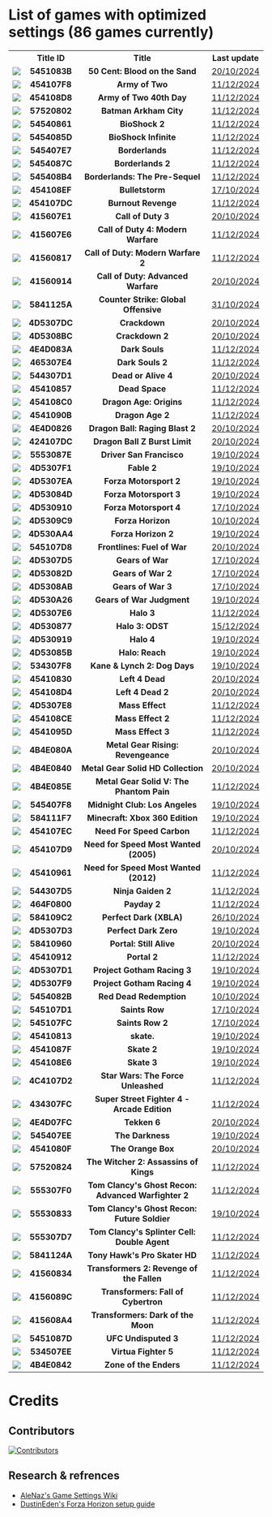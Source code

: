 # List of games with optimized settings (<span id="counter">86</span> games currently)

<table id="games-table" align="center">
  <tr>
    <th></th>
    <th>Title ID</th>
    <th>Title</th>
    <th>Last update</th>
  </tr>
  <tr>
    <td><img src="http://www.xboxunity.net/Resources/Lib/Icon.php?tid=5451083B"/></td>
    <td><center><strong>5451083B</strong></center></td>
    <td><center><strong>50 Cent: Blood on the Sand</strong></center></td>
    <td><center><a href="https://github.com/xenia-manager/Optimized-Settings/commit/12da9a2728007230ccfe157feacbdba0fa196609">20/10/2024</a></center></td>
  </tr>
  <tr>
    <td><img src="http://www.xboxunity.net/Resources/Lib/Icon.php?tid=454107F8"/></td>
    <td><center><strong>454107F8</strong></center></td>
    <td><center><strong>Army of Two</strong></center></td>
    <td><center><a href="https://github.com/xenia-manager/Optimized-Settings/commit/d14d920fcc9c705b16f4076c3cf910ea4e945882">11/12/2024</a></center></td>
  </tr>
  <tr>
  <td><img src="http://www.xboxunity.net/Resources/Lib/Icon.php?tid=454108D8"/></td>
  <td><center><strong>454108D8</strong></center></td>
  <td><center><strong>Army of Two 40th Day</strong></center></td>
  <td><center><a href="https://github.com/xenia-manager/Optimized-Settings/commit/d14d920fcc9c705b16f4076c3cf910ea4e945882">11/12/2024</a></center></td>
</tr>
<tr>
  <td><img src="http://www.xboxunity.net/Resources/Lib/Icon.php?tid=57520802"/></td>
  <td><center><strong>57520802</strong></center></td>
  <td><center><strong>Batman Arkham City</strong></center></td>
  <td><center><a href="https://github.com/xenia-manager/Optimized-Settings/commit/d14d920fcc9c705b16f4076c3cf910ea4e945882">11/12/2024</a></center></td>
</tr>
<tr>
  <td><img src="http://www.xboxunity.net/Resources/Lib/Icon.php?tid=54540861"/></td>
  <td><center><strong>54540861</strong></center></td>
  <td><center><strong>BioShock 2</strong></center></td>
  <td><center><a href="https://github.com/xenia-manager/Optimized-Settings/commit/d14d920fcc9c705b16f4076c3cf910ea4e945882">11/12/2024</a></center></td>
</tr>
<tr>
  <td><img src="http://www.xboxunity.net/Resources/Lib/Icon.php?tid=5454085D"/></td>
  <td><center><strong>5454085D</strong></center></td>
  <td><center><strong>BioShock Infinite</strong></center></td>
  <td><center><a href="https://github.com/xenia-manager/Optimized-Settings/commit/d14d920fcc9c705b16f4076c3cf910ea4e945882">11/12/2024</a></center></td>
</tr>
<tr>
  <td><img src="http://www.xboxunity.net/Resources/Lib/Icon.php?tid=545407E7"/></td>
  <td><center><strong>545407E7</strong></center></td>
  <td><center><strong>Borderlands</strong></center></td>
  <td><center><a href="https://github.com/xenia-manager/Optimized-Settings/commit/d14d920fcc9c705b16f4076c3cf910ea4e945882">11/12/2024</a></center></td>
</tr>
<tr>
  <td><img src="http://www.xboxunity.net/Resources/Lib/Icon.php?tid=5454087C"/></td>
  <td><center><strong>5454087C</strong></center></td>
  <td><center><strong>Borderlands 2</strong></center></td>
  <td><center><a href="https://github.com/xenia-manager/Optimized-Settings/commit/d14d920fcc9c705b16f4076c3cf910ea4e945882">11/12/2024</a></center></td>
</tr>
<tr>
  <td><img src="http://www.xboxunity.net/Resources/Lib/Icon.php?tid=545408B4"/></td>
  <td><center><strong>545408B4</strong></center></td>
  <td><center><strong>Borderlands: The Pre-Sequel</strong></center></td>
  <td><center><a href="https://github.com/xenia-manager/Optimized-Settings/commit/d14d920fcc9c705b16f4076c3cf910ea4e945882">11/12/2024</a></center></td>
</tr>
  <tr>
    <td><img src="http://www.xboxunity.net/Resources/Lib/Icon.php?tid=454108EF"/></td>
    <td><center><strong>454108EF</strong></center></td>
    <td><center><strong>Bulletstorm</strong></center></td>
    <td><center><a href="https://github.com/xenia-manager/Optimized-Settings/commit/c1e6feba41650683b1a81c150f395ac2545e5d2b">17/10/2024</a></center></td>
  </tr>
  <tr>
  <td><img src="http://www.xboxunity.net/Resources/Lib/Icon.php?tid=454107DC"/></td>
  <td><center><strong>454107DC</strong></center></td>
  <td><center><strong>Burnout Revenge</strong></center></td>
  <td><center><a href="https://github.com/xenia-manager/Optimized-Settings/commit/d14d920fcc9c705b16f4076c3cf910ea4e945882">11/12/2024</a></center></td>
</tr>
  <tr>
    <td><img src="http://www.xboxunity.net/Resources/Lib/Icon.php?tid=415607E1"/></td>
    <td><center><strong>415607E1</strong></center></td>
    <td><center><strong>Call of Duty 3</strong></center></td>
    <td><center><a href="https://github.com/xenia-manager/Optimized-Settings/commit/12da9a2728007230ccfe157feacbdba0fa196609">20/10/2024</a></center></td>
  </tr>
<tr>
  <td><img src="http://www.xboxunity.net/Resources/Lib/Icon.php?tid=415607E6"/></td>
  <td><center><strong>415607E6</strong></center></td>
  <td><center><strong>Call of Duty 4: Modern Warfare</strong></center></td>
  <td><center><a href="https://github.com/xenia-manager/Optimized-Settings/commit/d14d920fcc9c705b16f4076c3cf910ea4e945882">11/12/2024</a></center></td>
</tr>
<tr>
  <td><img src="http://www.xboxunity.net/Resources/Lib/Icon.php?tid=41560817"/></td>
  <td><center><strong>41560817</strong></center></td>
  <td><center><strong>Call of Duty: Modern Warfare 2</strong></center></td>
  <td><center><a href="https://github.com/xenia-manager/Optimized-Settings/commit/d14d920fcc9c705b16f4076c3cf910ea4e945882">11/12/2024</a></center></td>
</tr>
  <tr>
    <td><img src="http://www.xboxunity.net/Resources/Lib/Icon.php?tid=41560914"/></td>
    <td><center><strong>41560914</strong></center></td>
    <td><center><strong>Call of Duty: Advanced Warfare</strong></center></td>
    <td><center><a href="https://github.com/xenia-manager/Optimized-Settings/commit/12da9a2728007230ccfe157feacbdba0fa196609">20/10/2024</a></center></td>
  </tr>
  <tr>
    <td><img src="http://www.xboxunity.net/Resources/Lib/Icon.php?tid=5841125A"/></td>
    <td><center><strong>5841125A</strong></center></td>
    <td><center><strong>Counter Strike: Global Offensive</strong></center></td>
    <td><center><a href="https://github.com/xenia-manager/Optimized-Settings/commit/57c6f99817229d2238dbdf77c78010b5b90ec4bd">31/10/2024</a></center></td>
  </tr>
  <tr>
    <td><img src="http://www.xboxunity.net/Resources/Lib/Icon.php?tid=4D5307DC"/></td>
    <td><center><strong>4D5307DC</strong></center></td>
    <td><center><strong>Crackdown</strong></center></td>
    <td><center><a href="https://github.com/xenia-manager/Optimized-Settings/commit/12da9a2728007230ccfe157feacbdba0fa196609">20/10/2024</a></center></td>
  </tr>
  <tr>
    <td><img src="http://www.xboxunity.net/Resources/Lib/Icon.php?tid=4D5308BC"/></td>
    <td><center><strong>4D5308BC</strong></center></td>
    <td><center><strong>Crackdown 2</strong></center></td>
    <td><center><a href="https://github.com/xenia-manager/Optimized-Settings/commit/12da9a2728007230ccfe157feacbdba0fa196609">20/10/2024</a></center></td>
  </tr>
  <tr>
  <td><img src="http://www.xboxunity.net/Resources/Lib/Icon.php?tid=4E4D083A"/></td>
  <td><center><strong>4E4D083A</strong></center></td>
  <td><center><strong>Dark Souls</strong></center></td>
  <td><center><a href="https://github.com/xenia-manager/Optimized-Settings/commit/d14d920fcc9c705b16f4076c3cf910ea4e945882">11/12/2024</a></center></td>
</tr>
<tr>
  <td><img src="http://www.xboxunity.net/Resources/Lib/Icon.php?tid=465307E4"/></td>
  <td><center><strong>465307E4</strong></center></td>
  <td><center><strong>Dark Souls 2</strong></center></td>
  <td><center><a href="https://github.com/xenia-manager/Optimized-Settings/commit/d14d920fcc9c705b16f4076c3cf910ea4e945882">11/12/2024</a></center></td>
</tr>
  <tr>
    <td><img src="http://www.xboxunity.net/Resources/Lib/Icon.php?tid=544307D1"/></td>
    <td><center><strong>544307D1</strong></center></td>
    <td><center><strong>Dead or Alive 4</strong></center></td>
    <td><center><a href="https://github.com/xenia-manager/Optimized-Settings/commit/12da9a2728007230ccfe157feacbdba0fa196609">20/10/2024</a></center></td>
  </tr>
  <tr>
  <td><img src="http://www.xboxunity.net/Resources/Lib/Icon.php?tid=45410857"/></td>
  <td><center><strong>45410857</strong></center></td>
  <td><center><strong>Dead Space</strong></center></td>
  <td><center><a href="https://github.com/xenia-manager/Optimized-Settings/commit/d14d920fcc9c705b16f4076c3cf910ea4e945882">11/12/2024</a></center></td>
</tr>
<tr>
  <td><img src="http://www.xboxunity.net/Resources/Lib/Icon.php?tid=454108C0"/></td>
  <td><center><strong>454108C0</strong></center></td>
  <td><center><strong>Dragon Age: Origins</strong></center></td>
  <td><center><a href="https://github.com/xenia-manager/Optimized-Settings/commit/d14d920fcc9c705b16f4076c3cf910ea4e945882">11/12/2024</a></center></td>
</tr>
<tr>
  <td><img src="http://www.xboxunity.net/Resources/Lib/Icon.php?tid=4541090B"/></td>
  <td><center><strong>4541090B</strong></center></td>
  <td><center><strong>Dragon Age 2</strong></center></td>
  <td><center><a href="https://github.com/xenia-manager/Optimized-Settings/commit/d14d920fcc9c705b16f4076c3cf910ea4e945882">11/12/2024</a></center></td>
</tr>
  <tr>
    <td><img src="http://www.xboxunity.net/Resources/Lib/Icon.php?tid=4E4D0826"/></td>
    <td><center><strong>4E4D0826</strong></center></td>
    <td><center><strong>Dragon Ball: Raging Blast 2</strong></center></td>
    <td><center><a href="https://github.com/xenia-manager/Optimized-Settings/commit/12da9a2728007230ccfe157feacbdba0fa196609">20/10/2024</a></center></td>
  </tr>
  <tr>
    <td><img src="http://www.xboxunity.net/Resources/Lib/Icon.php?tid=424107DC"/></td>
    <td><center><strong>424107DC</strong></center></td>
    <td><center><strong>Dragon Ball Z Burst Limit</strong></center></td>
    <td><center><a href="https://github.com/xenia-manager/Optimized-Settings/commit/12da9a2728007230ccfe157feacbdba0fa196609">20/10/2024</a></center></td>
  </tr>
  <tr>
    <td><img src="http://www.xboxunity.net/Resources/Lib/Icon.php?tid=5553087E"/></td>
    <td><center><strong>5553087E</strong></center></td>
    <td><center><strong>Driver San Francisco</strong></center></td>
    <td><center><a href="https://github.com/xenia-manager/Optimized-Settings/commit/bb9f0c3a51ac63b4602ce10ed3fac79530d2912f">19/10/2024</a></center></td>
  </tr>
  <tr>
    <td><img src="http://www.xboxunity.net/Resources/Lib/Icon.php?tid=4D5307F1"/></td>
    <td><center><strong>4D5307F1</strong></center></td>
    <td><center><strong>Fable 2</strong></center></td>
    <td><center><a href="https://github.com/xenia-manager/Optimized-Settings/commit/bb9f0c3a51ac63b4602ce10ed3fac79530d2912f">19/10/2024</a></center></td>
  </tr>
  <tr>
    <td><img src="http://www.xboxunity.net/Resources/Lib/Icon.php?tid=4D5307EA"/></td>
    <td><center><strong>4D5307EA</strong></center></td>
    <td><center><strong>Forza Motorsport 2</strong></center></td>
    <td><center><a href="https://github.com/xenia-manager/Optimized-Settings/commit/bb9f0c3a51ac63b4602ce10ed3fac79530d2912f">19/10/2024</a></center></td>
  </tr>
  <tr>
    <td><img src="http://www.xboxunity.net/Resources/Lib/Icon.php?tid=4D53084D"/></td>
    <td><center><strong>4D53084D</strong></center></td>
    <td><center><strong>Forza Motorsport 3</strong></center></td>
    <td><center><a href="https://github.com/xenia-manager/Optimized-Settings/commit/bb9f0c3a51ac63b4602ce10ed3fac79530d2912f">19/10/2024</a></center></td>
  </tr>
  <tr>
    <td><img src="http://www.xboxunity.net/Resources/Lib/Icon.php?tid=4D530910"/></td>
    <td><center><strong>4D530910</strong></center></td>
    <td><center><strong>Forza Motorsport 4</strong></center></td>
    <td><center><a href="https://github.com/xenia-manager/Optimized-Settings/commit/c1e6feba41650683b1a81c150f395ac2545e5d2b">17/10/2024</a></center></td>
  </tr>
  <tr>
    <td><img src="http://www.xboxunity.net/Resources/Lib/Icon.php?tid=4D5309C9"/></td>
    <td><center><strong>4D5309C9</strong></center></td>
    <td><center><strong>Forza Horizon</strong></center></td>
    <td><center><a href="https://github.com/xenia-manager/Optimized-Settings/commit/4e46d642e9cc9c499d7c447e5aa913b06cb3ee26">10/10/2024</a></center></td>
  </tr>
  <tr>
    <td><img src="http://www.xboxunity.net/Resources/Lib/Icon.php?tid=4D530AA4"/></td>
    <td><center><strong>4D530AA4</strong></center></td>
    <td><center><strong>Forza Horizon 2</strong></center></td>
    <td><center><a href="https://github.com/xenia-manager/Optimized-Settings/commit/bb9f0c3a51ac63b4602ce10ed3fac79530d2912f">19/10/2024</a></center></td>
  </tr>
  <tr>
    <td><img src="http://www.xboxunity.net/Resources/Lib/Icon.php?tid=545107D8"/></td>
    <td><center><strong>545107D8</strong></center></td>
    <td><center><strong>Frontlines: Fuel of War</strong></center></td>
    <td><center><a href="https://github.com/xenia-manager/Optimized-Settings/commit/12da9a2728007230ccfe157feacbdba0fa196609">20/10/2024</a></center></td>
  </tr>
  <tr>
    <td><img src="http://www.xboxunity.net/Resources/Lib/Icon.php?tid=4D5307D5"/></td>
    <td><center><strong>4D5307D5</strong></center></td>
    <td><center><strong>Gears of War</strong></center></td>
    <td><center><a href="https://github.com/xenia-manager/Optimized-Settings/commit/c1e6feba41650683b1a81c150f395ac2545e5d2b">17/10/2024</a></center></td>
  </tr>
  <tr>
    <td><img src="http://www.xboxunity.net/Resources/Lib/Icon.php?tid=4D53082D"/></td>
    <td><center><strong>4D53082D</strong></center></td>
    <td><center><strong>Gears of War 2</strong></center></td>
    <td><center><a href="https://github.com/xenia-manager/Optimized-Settings/commit/c1e6feba41650683b1a81c150f395ac2545e5d2b">17/10/2024</a></center></td>
  </tr>
  <tr>
    <td><img src="http://www.xboxunity.net/Resources/Lib/Icon.php?tid=4D5308AB"/></td>
    <td><center><strong>4D5308AB</strong></center></td>
    <td><center><strong>Gears of War 3</strong></center></td>
    <td><center><a href="https://github.com/xenia-manager/Optimized-Settings/commit/c1e6feba41650683b1a81c150f395ac2545e5d2b">17/10/2024</a></center></td>
  </tr>
  <tr>
    <td><img src="http://www.xboxunity.net/Resources/Lib/Icon.php?tid=4D530A26"/></td>
    <td><center><strong>4D530A26</strong></center></td>
    <td><center><strong>Gears of War Judgment</strong></center></td>
    <td><center><a href="https://github.com/xenia-manager/Optimized-Settings/commit/bb9f0c3a51ac63b4602ce10ed3fac79530d2912f">19/10/2024</a></center></td>
  </tr>
  <tr>
    <td><img src="http://www.xboxunity.net/Resources/Lib/Icon.php?tid=4D5307E6"/></td>
    <td><center><strong>4D5307E6</strong></center></td>
    <td><center><strong>Halo 3</strong></center></td>
    <td><center><a href="https://github.com/xenia-manager/Optimized-Settings/commit/d14d920fcc9c705b16f4076c3cf910ea4e945882">11/12/2024</a></center></td>
  </tr>
  <tr>
    <td><img src="http://www.xboxunity.net/Resources/Lib/Icon.php?tid=4D530877"/></td>
    <td><center><strong>4D530877</strong></center></td>
    <td><center><strong>Halo 3: ODST</strong></center></td>
    <td><center><a href="https://github.com/xenia-manager/Optimized-Settings/commit/d1e14ae77715d3850d957b4a6fbb6ca90b6de1c8">15/12/2024</a></center></td>
  </tr>
  <tr>
    <td><img src="http://www.xboxunity.net/Resources/Lib/Icon.php?tid=4D530919"/></td>
    <td><center><strong>4D530919</strong></center></td>
    <td><center><strong>Halo 4</strong></center></td>
    <td><center><a href="https://github.com/xenia-manager/Optimized-Settings/commit/bb9f0c3a51ac63b4602ce10ed3fac79530d2912f">19/10/2024</a></center></td> 
  </tr>
  <tr>
    <td><img src="http://www.xboxunity.net/Resources/Lib/Icon.php?tid=4D53085B"/></td>
    <td><center><strong>4D53085B</strong></center></td>
    <td><center><strong>Halo: Reach</strong></center></td>
    <td><center><a href="https://github.com/xenia-manager/Optimized-Settings/commit/bb9f0c3a51ac63b4602ce10ed3fac79530d2912f">19/10/2024</a></center></td>
  </tr>
  <tr>
    <td><img src="http://www.xboxunity.net/Resources/Lib/Icon.php?tid=534307F8"/></td>
    <td><center><strong>534307F8</strong></center></td>
    <td><center><strong>Kane & Lynch 2: Dog Days</strong></center></td>
    <td><center><a href="https://github.com/xenia-manager/Optimized-Settings/commit/bb9f0c3a51ac63b4602ce10ed3fac79530d2912f">19/10/2024</a></center></td>
  </tr>
  <tr>
    <td><img src="http://www.xboxunity.net/Resources/Lib/Icon.php?tid=45410830"/></td>
    <td><center><strong>45410830</strong></center></td>
    <td><center><strong>Left 4 Dead</strong></center></td>
    <td><center><a href="https://github.com/xenia-manager/Optimized-Settings/commit/12da9a2728007230ccfe157feacbdba0fa196609">20/10/2024</a></center></td>
  </tr>
  <tr>
    <td><img src="http://www.xboxunity.net/Resources/Lib/Icon.php?tid=454108D4"/></td>
    <td><center><strong>454108D4</strong></center></td>
    <td><center><strong>Left 4 Dead 2</strong></center></td>
    <td><center><a href="https://github.com/xenia-manager/Optimized-Settings/commit/12da9a2728007230ccfe157feacbdba0fa196609">20/10/2024</a></center></td>
  </tr>
  <tr>
    <td><img src="http://www.xboxunity.net/Resources/Lib/Icon.php?tid=4D5307E8"/></td>
    <td><center><strong>4D5307E8</strong></center></td>
    <td><center><strong>Mass Effect</strong></center></td>
    <td><center><a href="https://github.com/xenia-manager/Optimized-Settings/commit/d14d920fcc9c705b16f4076c3cf910ea4e945882">11/12/2024</a></center></td>
  </tr>
  <tr>
    <td><img src="http://www.xboxunity.net/Resources/Lib/Icon.php?tid=454108CE"/></td>
    <td><center><strong>454108CE</strong></center></td>
    <td><center><strong>Mass Effect 2</strong></center></td>
    <td><center><a href="https://github.com/xenia-manager/Optimized-Settings/commit/d14d920fcc9c705b16f4076c3cf910ea4e945882">11/12/2024</a></center></td>
  </tr>
  <tr>
    <td><img src="http://www.xboxunity.net/Resources/Lib/Icon.php?tid=4541095D"/></td>
    <td><center><strong>4541095D</strong></center></td>
    <td><center><strong>Mass Effect 3</strong></center></td>
    <td><center><a href="https://github.com/xenia-manager/Optimized-Settings/commit/d14d920fcc9c705b16f4076c3cf910ea4e945882">11/12/2024</a></center></td>
  </tr>
  <tr>
    <td><img src="http://www.xboxunity.net/Resources/Lib/Icon.php?tid=4B4E080A"/></td>
    <td><center><strong>4B4E080A</strong></center></td>
    <td><center><strong>Metal Gear Rising: Revengeance</strong></center></td>
    <td><center><a href="https://github.com/xenia-manager/Optimized-Settings/commit/12da9a2728007230ccfe157feacbdba0fa196609">20/10/2024</a></center></td>
  </tr>
  <tr>
    <td><img src="http://www.xboxunity.net/Resources/Lib/Icon.php?tid=4B4E0840"/></td>
    <td><center><strong>4B4E0840</strong></center></td>
    <td><center><strong>Metal Gear Solid HD Collection</strong></center></td>
    <td><center><a href="https://github.com/xenia-manager/Optimized-Settings/commit/12da9a2728007230ccfe157feacbdba0fa196609">20/10/2024</a></center></td>
  </tr>
  <tr>
    <td><img src="http://www.xboxunity.net/Resources/Lib/Icon.php?tid=4B4E085E"/></td>
    <td><center><strong>4B4E085E</strong></center></td>
    <td><center><strong>Metal Gear Solid V: The Phantom Pain</strong></center></td>
    <td><center><a href="https://github.com/xenia-manager/Optimized-Settings/commit/d14d920fcc9c705b16f4076c3cf910ea4e945882">11/12/2024</a></center></td>
  </tr>
  <tr>
    <td><img src="http://www.xboxunity.net/Resources/Lib/Icon.php?tid=545407F8"/></td>
    <td><center><strong>545407F8</strong></center></td>
    <td><center><strong>Midnight Club: Los Angeles</strong></center></td>
    <td><center><a href="https://github.com/xenia-manager/Optimized-Settings/commit/bb9f0c3a51ac63b4602ce10ed3fac79530d2912f">19/10/2024</a></center></td>
  </tr>
  <tr>
    <td><img src="http://www.xboxunity.net/Resources/Lib/Icon.php?tid=584111F7"/></td>
    <td><center><strong>584111F7</strong></center></td>
    <td><center><strong>Minecraft: Xbox 360 Edition</strong></center></td>
    <td><center><a href="https://github.com/xenia-manager/Optimized-Settings/commit/bb9f0c3a51ac63b4602ce10ed3fac79530d2912f">19/10/2024</a></center></td>
  </tr>
  <tr>
    <td><img src="http://www.xboxunity.net/Resources/Lib/Icon.php?tid=454107EC"/></td>
    <td><center><strong>454107EC</strong></center></td>
    <td><center><strong>Need For Speed Carbon</strong></center></td>
    <td><center><a href="https://github.com/xenia-manager/Optimized-Settings/commit/d14d920fcc9c705b16f4076c3cf910ea4e945882">11/12/2024</a></center></td>
  </tr>
  <tr>
    <td><img src="http://www.xboxunity.net/Resources/Lib/Icon.php?tid=454107D9"/></td>
    <td><center><strong>454107D9</strong></center></td>
    <td><center><strong>Need for Speed Most Wanted (2005)</strong></center></td>
    <td><center><a href="https://github.com/xenia-manager/Optimized-Settings/commit/12da9a2728007230ccfe157feacbdba0fa196609">20/10/2024</a></center></td>
  </tr>
  <tr>
    <td><img src="http://www.xboxunity.net/Resources/Lib/Icon.php?tid=45410961"/></td>
    <td><center><strong>45410961</strong></center></td>
    <td><center><strong>Need for Speed Most Wanted (2012)</strong></center></td>
    <td><center><a href="https://github.com/xenia-manager/Optimized-Settings/commit/d14d920fcc9c705b16f4076c3cf910ea4e945882">11/12/2024</a></center></td>
  </tr>
  <tr>
    <td><img src="http://www.xboxunity.net/Resources/Lib/Icon.php?tid=544307D5"/></td>
    <td><center><strong>544307D5</strong></center></td>
    <td><center><strong>Ninja Gaiden 2</strong></center></td>
    <td><center><a href="https://github.com/xenia-manager/Optimized-Settings/commit/d14d920fcc9c705b16f4076c3cf910ea4e945882">11/12/2024</a></center></td>
  </tr>
  <tr>
    <td><img src="http://www.xboxunity.net/Resources/Lib/Icon.php?tid=464F0800"/></td>
    <td><center><strong>464F0800</strong></center></td>
    <td><center><strong>Payday 2</strong></center></td>
    <td><center><a href="https://github.com/xenia-manager/Optimized-Settings/commit/d14d920fcc9c705b16f4076c3cf910ea4e945882">11/12/2024</a></center></td>
  </tr>
  <tr>
    <td><img src="http://www.xboxunity.net/Resources/Lib/Icon.php?tid=584109C2"/></td>
    <td><center><strong>584109C2</strong></center></td>
    <td><center><strong>Perfect Dark (XBLA)</strong></center></td>
    <td><center><a href="https://github.com/xenia-manager/Optimized-Settings/commit/1e25881b6fc53d64cc6ee328a83dc9ef83a2437c">26/10/2024</a></center></td>
  </tr>
  <tr>
    <td><img src="http://www.xboxunity.net/Resources/Lib/Icon.php?tid=4D5307D3"/></td>
    <td><center><strong>4D5307D3</strong></center></td>
    <td><center><strong>Perfect Dark Zero</strong></center></td>
    <td><center><a href="https://github.com/xenia-manager/Optimized-Settings/commit/bb9f0c3a51ac63b4602ce10ed3fac79530d2912f">19/10/2024</a></center></td>
  </tr>
  <tr>
    <td><img src="http://www.xboxunity.net/Resources/Lib/Icon.php?tid=58410960"/></td>
    <td><center><strong>58410960</strong></center></td>
    <td><center><strong>Portal: Still Alive</strong></center></td>
    <td><center><a href="https://github.com/xenia-manager/Optimized-Settings/commit/12da9a2728007230ccfe157feacbdba0fa196609">20/10/2024</a></center></td>
  </tr>
  <tr>
    <td><img src="http://www.xboxunity.net/Resources/Lib/Icon.php?tid=45410912"/></td>
    <td><center><strong>45410912</strong></center></td>
    <td><center><strong>Portal 2</strong></center></td>
    <td><center><a href="https://github.com/xenia-manager/Optimized-Settings/commit/d14d920fcc9c705b16f4076c3cf910ea4e945882">11/12/2024</a></center></td>
  </tr>
  <tr>
    <td><img src="http://www.xboxunity.net/Resources/Lib/Icon.php?tid=4D5307D1"/></td>
    <td><center><strong>4D5307D1</strong></center></td>
    <td><center><strong>Project Gotham Racing 3</strong></center></td>
    <td><center><a href="https://github.com/xenia-manager/Optimized-Settings/commit/bb9f0c3a51ac63b4602ce10ed3fac79530d2912f">19/10/2024</a></center></td>
  </tr>
  <tr>
    <td><img src="http://www.xboxunity.net/Resources/Lib/Icon.php?tid=4D5307F9"/></td>
    <td><center><strong>4D5307F9</strong></center></td>
    <td><center><strong>Project Gotham Racing 4</strong></center></td>
    <td><center><a href="https://github.com/xenia-manager/Optimized-Settings/commit/bb9f0c3a51ac63b4602ce10ed3fac79530d2912f">19/10/2024</a></center></td>
  </tr>
  <tr>
    <td><img src="http://www.xboxunity.net/Resources/Lib/Icon.php?tid=5454082B"/></td>
    <td><center><strong>5454082B</strong></center></td>
    <td><center><strong>Red Dead Redemption</strong></center></td>
    <td><center><a href="https://github.com/xenia-manager/Optimized-Settings/commit/f272b9320dc5cb9b104fa99be9cc1153ad5e574a">10/10/2024</a></center></td>
  </tr>
  <tr>
    <td><img src="http://www.xboxunity.net/Resources/Lib/Icon.php?tid=545107D1"/></td>
    <td><center><strong>545107D1</strong></center></td>
    <td><center><strong>Saints Row</strong></center></td>
    <td><center><a href="https://github.com/xenia-manager/Optimized-Settings/commit/c1e6feba41650683b1a81c150f395ac2545e5d2b">17/10/2024</a></center></td>
  </tr>
  <tr>
    <td><img src="http://www.xboxunity.net/Resources/Lib/Icon.php?tid=545107FC"/></td>
    <td><center><strong>545107FC</strong></center></td>
    <td><center><strong>Saints Row 2</strong></center></td>
    <td><center><a href="https://github.com/xenia-manager/Optimized-Settings/commit/c1e6feba41650683b1a81c150f395ac2545e5d2b">17/10/2024</a></center></td>
  </tr>
  <tr>
    <td><img src="http://www.xboxunity.net/Resources/Lib/Icon.php?tid=45410813"/></td>
    <td><center><strong>45410813</strong></center></td>
    <td><center><strong>skate.</strong></center></td>
    <td><center><a href="https://github.com/xenia-manager/Optimized-Settings/commit/bb9f0c3a51ac63b4602ce10ed3fac79530d2912f">19/10/2024</a></center></td>
  </tr>
  <tr>
    <td><img src="http://www.xboxunity.net/Resources/Lib/Icon.php?tid=4541087F"/></td>
    <td><center><strong>4541087F</strong></center></td>
    <td><center><strong>Skate 2</strong></center></td>
    <td><center><a href="https://github.com/xenia-manager/Optimized-Settings/commit/bb9f0c3a51ac63b4602ce10ed3fac79530d2912f">19/10/2024</a></center></td>
  </tr>
  <tr>
    <td><img src="http://www.xboxunity.net/Resources/Lib/Icon.php?tid=454108E6"/></td>
    <td><center><strong>454108E6</strong></center></td>
    <td><center><strong>Skate 3</strong></center></td>
    <td><center><a href="https://github.com/xenia-manager/Optimized-Settings/commit/bb9f0c3a51ac63b4602ce10ed3fac79530d2912f">19/10/2024</a></center></td>
  </tr>
  <tr>
    <td><img src="http://www.xboxunity.net/Resources/Lib/Icon.php?tid=4C4107D2"/></td>
    <td><center><strong>4C4107D2</strong></center></td>
    <td><center><strong>Star Wars: The Force Unleashed</strong></center></td>
    <td><center><a href="https://github.com/xenia-manager/Optimized-Settings/commit/d14d920fcc9c705b16f4076c3cf910ea4e945882">11/12/2024</a></center></td>
  </tr>
  <tr>
    <td><img src="http://www.xboxunity.net/Resources/Lib/Icon.php?tid=434307FC"/></td>
    <td><center><strong>434307FC</strong></center></td>
    <td><center><strong>Super Street Fighter 4 - Arcade Edition</strong></center></td>
    <td><center><a href="https://github.com/xenia-manager/Optimized-Settings/commit/d14d920fcc9c705b16f4076c3cf910ea4e945882">11/12/2024</a></center></td>
  </tr>
  <tr>
    <td><img src="http://www.xboxunity.net/Resources/Lib/Icon.php?tid=4E4D07FC"/></td>
    <td><center><strong>4E4D07FC</strong></center></td>
    <td><center><strong>Tekken 6</strong></center></td>
    <td><center><a href="https://github.com/xenia-manager/Optimized-Settings/commit/12da9a2728007230ccfe157feacbdba0fa196609">20/10/2024</a></center></td>
  </tr>
  <tr>
    <td><img src="http://www.xboxunity.net/Resources/Lib/Icon.php?tid=545407EE"/></td>
    <td><center><strong>545407EE</strong></center></td>
    <td><center><strong>The Darkness</strong></center></td>
    <td><center><a href="https://github.com/xenia-manager/Optimized-Settings/commit/bb9f0c3a51ac63b4602ce10ed3fac79530d2912f">19/10/2024</a></center></td>
  </tr>
  <tr>
    <td><img src="http://www.xboxunity.net/Resources/Lib/Icon.php?tid=4541080F"/></td>
    <td><center><strong>4541080F</strong></center></td>
    <td><center><strong>The Orange Box</strong></center></td>
    <td><center><a href="https://github.com/xenia-manager/Optimized-Settings/commit/12da9a2728007230ccfe157feacbdba0fa196609">20/10/2024</a></center></td>
  </tr>
  <tr>
    <td><img src="http://www.xboxunity.net/Resources/Lib/Icon.php?tid=57520824"/></td>
    <td><center><strong>57520824</strong></center></td>
    <td><center><strong>The Witcher 2: Assassins of Kings</strong></center></td>
    <td><center><a href="https://github.com/xenia-manager/Optimized-Settings/commit/d14d920fcc9c705b16f4076c3cf910ea4e945882">11/12/2024</a></center></td>
  </tr>
  <tr>
    <td><img src="http://www.xboxunity.net/Resources/Lib/Icon.php?tid=555307F0"/></td>
    <td><center><strong>555307F0</strong></center></td>
    <td><center><strong>Tom Clancy's Ghost Recon: Advanced Warfighter 2</strong></center></td>
    <td><center><a href="https://github.com/xenia-manager/Optimized-Settings/commit/d14d920fcc9c705b16f4076c3cf910ea4e945882">11/12/2024</a></center></td>
  </tr>
  <tr>
    <td><img src="http://www.xboxunity.net/Resources/Lib/Icon.php?tid=55530833"/></td>
    <td><center><strong>55530833</strong></center></td>
    <td><center><strong>Tom Clancy's Ghost Recon: Future Soldier</strong></center></td>
    <td><center><a href="https://github.com/xenia-manager/Optimized-Settings/commit/bb9f0c3a51ac63b4602ce10ed3fac79530d2912f">19/10/2024</a></center></td>
  </tr>
  <tr>
    <td><img src="http://www.xboxunity.net/Resources/Lib/Icon.php?tid=555307D7"/></td>
    <td><center><strong>555307D7</strong></center></td>
    <td><center><strong>Tom Clancy's Splinter Cell: Double Agent</strong></center></td>
    <td><center><a href="https://github.com/xenia-manager/Optimized-Settings/commit/d14d920fcc9c705b16f4076c3cf910ea4e945882">11/12/2024</a></center></td>
  </tr>
  <tr>
    <td><img src="http://www.xboxunity.net/Resources/Lib/Icon.php?tid=5841124A"/></td>
    <td><center><strong>5841124A</strong></center></td>
    <td><center><strong>Tony Hawk's Pro Skater HD</strong></center></td>
    <td><center><a href="https://github.com/xenia-manager/Optimized-Settings/commit/d14d920fcc9c705b16f4076c3cf910ea4e945882">11/12/2024</a></center></td>
  </tr>
  <tr>
    <td><img src="http://www.xboxunity.net/Resources/Lib/Icon.php?tid=41560834"/></td>
    <td><center><strong>41560834</strong></center></td>
    <td><center><strong>Transformers 2: Revenge of the Fallen</strong></center></td>
    <td><center><a href="https://github.com/xenia-manager/Optimized-Settings/commit/d14d920fcc9c705b16f4076c3cf910ea4e945882">11/12/2024</a></center></td>
  </tr>
  <tr>
    <td><img src="http://www.xboxunity.net/Resources/Lib/Icon.php?tid=4156089C"/></td>
    <td><center><strong>4156089C</strong></center></td>
    <td><center><strong>Transformers: Fall of Cybertron</strong></center></td>
    <td><center><a href="https://github.com/xenia-manager/Optimized-Settings/commit/d14d920fcc9c705b16f4076c3cf910ea4e945882">11/12/2024</a></center></td>
  </tr>
  <tr>
    <td><img src="http://www.xboxunity.net/Resources/Lib/Icon.php?tid=415608A4"/></td>
    <td><center><strong>415608A4</strong></center></td>
    <td><center><strong>Transformers: Dark of the Moon</strong></center></td>
    <td><center><a href="https://github.com/xenia-manager/Optimized-Settings/commit/d14d920fcc9c705b16f4076c3cf910ea4e945882">11/12/2024</a></center></td>
  </tr>
  <tr>
    <td><img src="http://www.xboxunity.net/Resources/Lib/Icon.php?tid=5451087D"/></td>
    <td><center><strong>5451087D</strong></center></td>
    <td><center><strong>UFC Undisputed 3</strong></center></td>
    <td><center><a href="https://github.com/xenia-manager/Optimized-Settings/commit/d14d920fcc9c705b16f4076c3cf910ea4e945882">11/12/2024</a></center></td>
  </tr>
  <tr>
    <td><img src="http://www.xboxunity.net/Resources/Lib/Icon.php?tid=534507EE"/></td>
    <td><center><strong>534507EE</strong></center></td>
    <td><center><strong>Virtua Fighter 5</strong></center></td>
    <td><center><a href="https://github.com/xenia-manager/Optimized-Settings/commit/d14d920fcc9c705b16f4076c3cf910ea4e945882">11/12/2024</a></center></td>
  </tr>
  <tr>
    <td><img src="http://www.xboxunity.net/Resources/Lib/Icon.php?tid=4B4E0842"/></td>
    <td><center><strong>4B4E0842</strong></center></td>
    <td><center><strong>Zone of the Enders</strong></center></td>
    <td><center><a href="https://github.com/xenia-manager/Optimized-Settings/commit/d14d920fcc9c705b16f4076c3cf910ea4e945882">11/12/2024</a></center></td>
  </tr>
</table>

# Credits

## Contributors

[![Contributors](https://contrib.rocks/image?repo=xenia-manager/optimized-settings)](https://github.com/xenia-manager/optimized-settings/graphs/contributors)

## Research & refrences

- [AleNaz's Game Settings Wiki](https://github.com/A1eNaz/Xenia-Game-Settings/wiki)
- [DustinEden's Forza Horizon setup guide](https://gist.github.com/DustinEdenYT/5ec0e3f13a68fd848715a1f1821da9d7#forza-horizon-setup)
